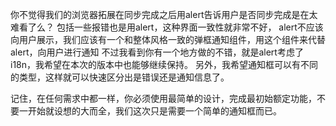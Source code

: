 你不觉得我们的浏览器拓展在同步完成之后用alert告诉用户是否同步完成是在太难看了么？
包括一些报错也是用alert，这种界面一致性就非常不好， alert不应该向用户展示，我们应该有一个和整体风格一致的弹框通知组件，用这个组件来代替alert，向用户进行通知
不过我看到你有一个地方做的不错，就是alert考虑了i18n，我希望在本次的版本中也能够继续保持。
另外，我希望通知框可以有不同的类型，这样就可以快速区分出是错误还是通知信息了。

记住，在任何需求中都一样，你必须使用最简单的设计，完成最初始额定功能，不要一开始就设想的大而全，我们这次只是需要一个简单的通知框而已。